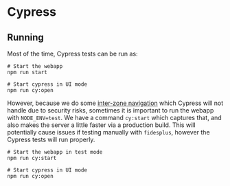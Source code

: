 # Cypress

## Running

Most of the time, Cypress tests can be run as:

```
# Start the webapp
npm run start

# Start cypress in UI mode
npm run cy:open
```

However, because we do some [inter-zone navigation](https://github.com/ethyca/fides/blob/main/clients/admin-ui/src/features/common/zones/config.ts/#L12-L24) which Cypress will not handle due to security risks, sometimes it is important to run the webapp with `NODE_ENV=test`. We have a command `cy:start` which captures that, and also makes the server a little faster via a production build. This will potentially cause issues if testing manually with `fidesplus`, however the Cypress tests will run properly.

```
# Start the webapp in test mode
npm run cy:start

# Start cypress in UI mode
npm run cy:open
```
